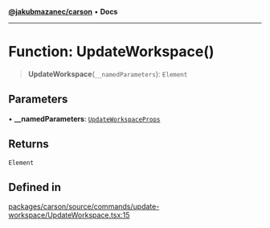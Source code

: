[**@jakubmazanec/carson**](../README.md) • **Docs**

---

# Function: UpdateWorkspace()

> **UpdateWorkspace**(`__namedParameters`): `Element`

## Parameters

• **\_\_namedParameters**: [`UpdateWorkspaceProps`](../type-aliases/UpdateWorkspaceProps.md)

## Returns

`Element`

## Defined in

[packages/carson/source/commands/update-workspace/UpdateWorkspace.tsx:15](https://github.com/jakubmazanec/tools/blob/1c4f0471e4ca7ee64c14124101a8ac795175e9bf/packages/carson/source/commands/update-workspace/UpdateWorkspace.tsx#L15)
